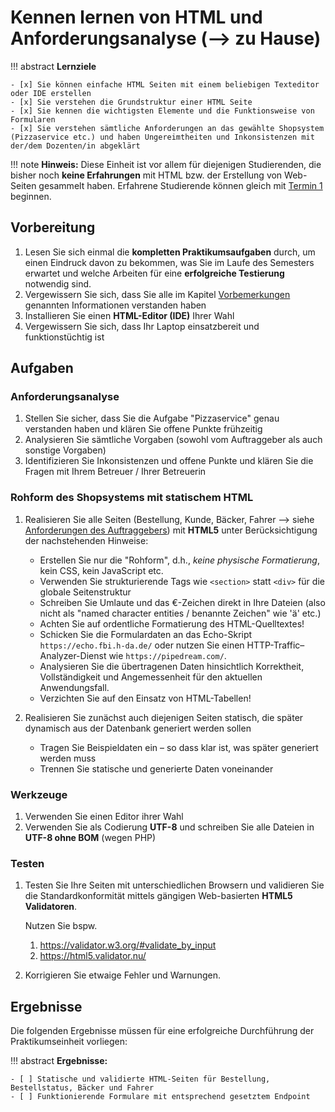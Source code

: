 # Kennen lernen von HTML und Anforderungsanalyse (--> zu Hause)

!!! abstract
    **Lernziele**

    - [x] Sie können einfache HTML Seiten mit einem beliebigen Texteditor oder IDE erstellen
    - [x] Sie verstehen die Grundstruktur einer HTML Seite
    - [x] Sie kennen die wichtigsten Elemente und die Funktionsweise von Formularen
    - [x] Sie verstehen sämtliche Anforderungen an das gewählte Shopsystem (Pizzaservice etc.) und haben Ungereimtheiten und Inkonsistenzen mit der/dem Dozenten/in abgeklärt  

!!! note
    **Hinweis:** Diese Einheit ist vor allem für diejenigen Studierenden, die bisher noch **keine Erfahrungen** mit HTML bzw. der Erstellung von Web-Seiten gesammelt haben. Erfahrene Studierende können gleich mit [Termin 1](termin1.md) beginnen.

## Vorbereitung
1. Lesen Sie sich einmal die **kompletten Praktikumsaufgaben** durch, um einen Eindruck davon zu bekommen, was Sie im Laufe des Semesters erwartet und welche Arbeiten für eine **erfolgreiche Testierung** notwendig sind.
2. Vergewissern Sie sich, dass Sie alle im Kapitel [Vorbemerkungen](vorbemerkung.md) genannten Informationen verstanden haben 
4. Installieren Sie einen **HTML-Editor (IDE)** Ihrer Wahl
5. Vergewissern Sie sich, dass Ihr Laptop einsatzbereit und funktionstüchtig ist



## Aufgaben

### Anforderungsanalyse

1. Stellen Sie sicher, dass Sie die Aufgabe "Pizzaservice" genau verstanden haben und klären Sie offene Punkte frühzeitig
2. Analysieren Sie sämtliche Vorgaben (sowohl vom Auftraggeber als auch sonstige Vorgaben) 
3. Identifizieren Sie Inkonsistenzen und offene Punkte und klären Sie die Fragen mit Ihrem Betreuer / Ihrer Betreuerin


### Rohform des Shopsystems mit statischem HTML

1. Realisieren Sie alle Seiten (Bestellung, Kunde, Bäcker, Fahrer --> siehe [Anforderungen des Auftraggebers](anforderungen.md#anforderungen-des-auftraggebers)) mit **HTML5** unter Berücksichtigung der nachstehenden Hinweise:

    - Erstellen Sie nur die "Rohform", d.h., *keine physische Formatierung*, kein CSS, kein JavaScript etc.
    - Verwenden Sie strukturierende Tags wie `<section>` statt `<div>` für die globale Seitenstruktur
    - Schreiben Sie Umlaute und das €-Zeichen direkt in Ihre Dateien (also nicht als "named character entities / benannte Zeichen" wie '&auml;' etc.)
    - Achten Sie auf ordentliche Formatierung des HTML-Quelltextes! 
    - Schicken Sie die Formulardaten an das Echo-Skript `https://echo.fbi.h-da.de/` oder nutzen Sie einen HTTP-Traffic–Analyzer-Dienst wie `https://pipedream.com/`.
    - Analysieren Sie die übertragenen Daten hinsichtlich Korrektheit, Vollständigkeit und Angemessenheit für den aktuellen Anwendungsfall.
    - Verzichten Sie auf den Einsatz von HTML-Tabellen!


2. Realisieren Sie zunächst auch diejenigen Seiten statisch, die später dynamisch aus der Datenbank generiert werden sollen
    - Tragen Sie Beispieldaten ein – so dass klar ist, was später generiert werden muss 
    - Trennen Sie statische und generierte Daten voneinander

### Werkzeuge
<!-- Bitte beachten Sie folgende Hinweis: -->

1. Verwenden Sie einen Editor ihrer Wahl
2. Verwenden Sie als Codierung **UTF-8** und schreiben Sie alle Dateien in **UTF-8 ohne BOM** (wegen PHP)

### Testen
1. Testen Sie Ihre Seiten mit unterschiedlichen Browsern und validieren Sie die Standardkonformität mittels gängigen Web-basierten **HTML5 Validatoren**.  
 
    Nutzen Sie bspw. 

      1. <https://validator.w3.org/#validate_by_input>
      2. <https://html5.validator.nu/>

2. Korrigieren Sie etwaige Fehler und Warnungen.

## Ergebnisse

Die folgenden Ergebnisse müssen für eine erfolgreiche Durchführung der Praktikumseinheit vorliegen:

!!! abstract
    __Ergebnisse:__

    - [ ] Statische und validierte HTML-Seiten für Bestellung, Bestellstatus, Bäcker und Fahrer
    - [ ] Funktionierende Formulare mit entsprechend gesetztem Endpoint

